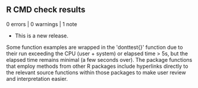 ## R CMD check results

0 errors | 0 warnings | 1 note

* This is a new release.

Some function examples are wrapped in the 'donttest{}' function due to their 
run exceeding the CPU (user + system) or elapsed time > 5s, 
but the elapsed time remains minimal (a few seconds over). The package 
functions that employ methods from other R packages include 
hyperlinks directly to the relevant source functions within those packages to 
make user review and interpretation easier.
